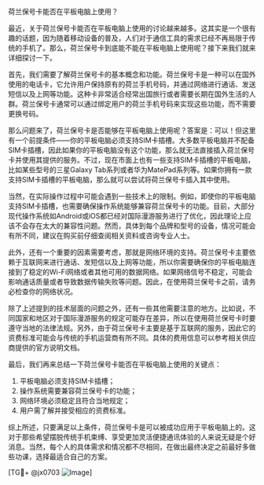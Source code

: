 荷兰保号卡能否在平板电脑上使用？

最近，关于荷兰保号卡能否在平板电脑上使用的讨论越来越多。这其实是一个很有趣的话题，因为随着移动设备的普及，人们对于通信工具的需求已经不再局限于传统的手机了。那么，荷兰保号卡到底能不能在平板电脑上使用呢？接下来我们就来详细探讨一下。

首先，我们需要了解荷兰保号卡的基本概念和功能。荷兰保号卡是一种可以在国外使用的电话卡，它允许用户保持原有的荷兰手机号码，并通过网络进行通话、发送短信以及上网等功能。这种卡非常适合经常出国旅行或者需要长期在国外生活的人群。荷兰保号卡通常可以通过绑定用户的荷兰手机号码来实现这些功能，而不需要更换号码。

那么问题来了，荷兰保号卡是否能够在平板电脑上使用呢？答案是：可以！但这里有一个前提条件——你的平板电脑必须支持SIM卡插槽。大多数平板电脑并不配备SIM卡插槽，因此如果你的平板电脑没有这个功能，那么就无法直接插入荷兰保号卡并使用其提供的服务。不过，现在市面上也有一些支持SIM卡插槽的平板电脑，比如某些型号的三星Galaxy Tab系列或者华为MatePad系列等。如果你拥有一款支持SIM卡插槽的平板电脑，那么就可以尝试将荷兰保号卡插入其中使用。

当然，在实际操作过程中可能会遇到一些技术上的限制。例如，即使你的平板电脑支持SIM卡插槽，也需要确保操作系统能够兼容荷兰保号卡的功能。目前，大部分现代操作系统如Android或iOS都已经对国际漫游服务进行了优化，因此理论上应该不会存在太大的兼容性问题。然而，具体到每个品牌和型号的设备，情况可能会有所不同，建议在购买前仔细查阅相关资料或咨询专业人士。

此外，还有一个重要的因素需要考虑，那就是网络环境的支持。荷兰保号卡主要依赖于互联网来进行通话、发短信以及上网等功能，所以你需要确保你的平板电脑连接到了稳定的Wi-Fi网络或者其他可用的数据网络。如果网络信号不稳定，可能会影响通话质量或者导致数据传输失败等问题。因此，在使用荷兰保号卡之前，请务必检查你的网络状况。

除了上述提到的技术层面的问题之外，还有一些其他需要注意的地方。比如说，不同国家和地区对于国际漫游服务的规定可能存在差异，所以在使用荷兰保号卡时要遵守当地的法律法规。另外，由于荷兰保号卡主要是基于互联网的服务，因此它的资费标准可能会与传统的手机运营商有所不同。具体的费用信息可以参考相关供应商提供的官方说明文档。

最后，我们再来总结一下荷兰保号卡能否在平板电脑上使用的关键点：
1. 平板电脑必须支持SIM卡插槽；
2. 操作系统需要兼容荷兰保号卡的功能；
3. 网络环境必须稳定且符合当地规定；
4. 用户需了解并接受相应的资费标准。

综上所述，只要满足以上条件，荷兰保号卡是可以被成功应用于平板电脑上的。这对于那些希望摆脱传统手机束缚、享受更加灵活便捷通讯体验的人来说无疑是个好消息。当然，每个人的具体需求和情况都不尽相同，在做出最终决定之前最好多做些功课，选择最适合自己的方案。

[TG💪+ @jx0703 ![Image](https://github.com/user-attachments/assets/dbca1d08-cadb-493c-b0ec-ad6f7a83f270)]